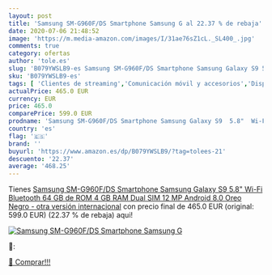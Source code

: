```yaml
---
layout: post
title: 'Samsung SM-G960F/DS Smartphone Samsung G al 22.37 % de rebaja'
date: 2020-07-06 21:48:52
image: 'https://m.media-amazon.com/images/I/31ae76sZ1cL._SL400_.jpg'
comments: true
category: ofertas
author: 'tole.es'
slug: 'B079YWSLB9-es Samsung SM-G960F/DS Smartphone Samsung Galaxy S9 5.8" Wi-...'
sku: 'B079YWSLB9-es'
tags: [ 'Clientes de streaming','Comunicación móvil y accesorios','Dispositivos para el streaming','Electrónica','Equipos de audio y Hi-Fi','Informática','Móviles','Móviles y smartphones libres','Tablets','android', ]
actualPrice: 465.0 EUR
currency: EUR
price: 465.0
comparePrice: 599.0 EUR
prodname: 'Samsung SM-G960F/DS Smartphone Samsung Galaxy S9  5.8"  Wi-Fi  Bluetooth 64 GB de ROM  4 GB RAM  Dual SIM  12 MP  Android 8.0 Oreo   Negro - otra versión internacional'
country: 'es'
flag: '🇪🇸'
brand: ''
buyurl: 'https://www.amazon.es/dp/B079YWSLB9/?tag=tolees-21'
descuento: '22.37'
average: '468.25'
---
```


Tienes [Samsung SM-G960F/DS Smartphone Samsung Galaxy S9  5.8"  Wi-Fi  Bluetooth 64 GB de ROM  4 GB RAM  Dual SIM  12 MP  Android 8.0 Oreo   Negro - otra versión internacional](https://www.amazon.es/dp/B079YWSLB9/?tag=tolees-21) con precio final de  465.0 EUR (original: 599.0 EUR) (22.37 %  de rebaja) aqui!

[![Samsung SM-G960F/DS Smartphone Samsung G](https://m.media-amazon.com/images/I/31ae76sZ1cL._SL400_.jpg)](https://www.amazon.es/dp/B079YWSLB9/?tag=tolees-21)

🔎:


[🛒 Comprar!!!](https://www.amazon.es/dp/B079YWSLB9/?tag=tolees-21)
